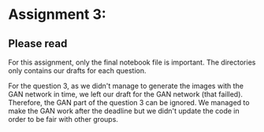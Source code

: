 # Assignment 3:

## Please read

For this assignment, only the final notebook file is important.
The directories only contains our drafts for each question.


For the question 3, as we didn't manage to generate the images with the GAN network in time, we left our draft for the GAN network (that failled).
Therefore, the GAN part of the question 3 can be ignored.
We managed to make the GAN work after the deadline but we didn't update the code in order to be fair with other groups.

